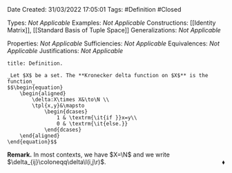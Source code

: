 <br />
<br />

Date Created: 31/03/2022 17:05:01
Tags: #Definition #Closed 

Types: _Not Applicable_
Examples: _Not Applicable_
Constructions: [[Identity Matrix]], [[Standard Basis of Tuple Space]]
Generalizations: _Not Applicable_

Properties: _Not Applicable_
Sufficiencies: _Not Applicable_
Equivalences: _Not Applicable_
Justifications: _Not Applicable_

``` ad-Definition
title: Definition.

_Let $X$ be a set. The **Kronecker delta function on $X$** is the function_
$$\begin{equation}
    \begin{aligned}
        \delta:X\times X&\to\N \\
        \tpl{x,y}&\mapsto
            \begin{dcases}
                1 & \textrm{\it{if }}x=y\\
                0 & \textrm{\it{else.}}
            \end{dcases}
    \end{aligned}
\end{equation}$$

```

**Remark.** In most contexts, we have $X=\N$ and we write $\delta_{ij}\coloneqq\delta\l(i,j\r)$.<span style="float:right;">$\blacklozenge$</span>
